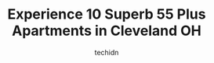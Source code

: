 ---
layout: ampstory
image: https://i0.wp.com/www.depkes.org/wp-content/uploads/2023/06/55-plus-apartments-0-in-cleveland-oh-1685776154.jpeg?resize=640,853
author: techidn
featured: false
description: Discover the impressive array of 55 Plus Apartments options in Cleveland OH, where you can find 10 of the largest 55 Plus Apartments establishments in the area. From renowned classics to hid
title: Experience 10 Superb 55 Plus Apartments in Cleveland OH
cover:
   title: Experience 10 Superb 55 Plus Apartments in Cleveland OH
   subtitle: Rickpate
   background: https://www.depkes.org/wp-content/uploads/2023/06/55-plus-apartments-0-in-cleveland-oh-1685776154.jpeg

pages: 
 - layout: thirds
   top: <h1>#1 Cornerstone Senior Apartments</h1>
   bottom: "<p>I been here going on two years and things are impressive with activities for seniors and the councilman had activities within the year for seniors and keep you updated on</p>"
   background: https://www.depkes.org/wp-content/uploads/2023/06/55-plus-apartments-1-in-cleveland-oh-1685776154.jpeg
   backgroundblur: true
 - layout: thirds
   top: <h1>#2 A Place for Us</h1>
   bottom: "<p>Looks Can Be Deceiving Especially Rudeness Some Staff Against Nationally to lie of worker doesnt do repair place then rip off senior after aint consider good place not </p>"
   background: https://www.depkes.org/wp-content/uploads/2023/06/55-plus-apartments-2-in-cleveland-oh-1685776155.jpeg
   cta:
      link: https://www.depkes.org/blog/experience-10-superb-55-plus-apartments-in-cleveland-oh/
      text: Experience 10 Superb 55 Plus Apartments in Cleveland OH
 - layout: thirds
   top: <h1>#3 Campbell Court Senior Apartments</h1>
   bottom: "<p>16650 Van Aken Blvd, Cleveland, OH 44120, United States</p>"
   background: https://www.depkes.org/wp-content/uploads/2023/06/55-plus-apartments-3-in-cleveland-oh-1685776156.jpeg
   cta:
      link: https://www.depkes.org/blog/experience-10-superb-55-plus-apartments-in-cleveland-oh/
      text: Experience 10 Superb 55 Plus Apartments in Cleveland OH
 - layout: thirds
   top: <h1>#4 Residences at 55</h1>
   bottom: "<p>55 Public Square, Cleveland, OH 44113, United States</p>"
   background: https://images.unsplash.com/photo-1515405295579-ba7b45403062?ixlib=rb-4.0.3&ixid=MnwxMjA3fDB8MHxwaG90by1wYWdlfHx8fGVufDB8fHx8&auto=format&fit=crop&w=640&h=853&q=80
   cta:
      link: https://www.depkes.org/blog/experience-10-superb-55-plus-apartments-in-cleveland-oh/
      text: Experience 10 Superb 55 Plus Apartments in Cleveland OH
 - layout: thirds
   top: <h1>#5 Foster Pointe</h1>
   bottom: "<p>2000 Denison Ave, Cleveland, OH 44109, United States</p>"
   background: https://plus.unsplash.com/premium_photo-1664640458616-3c74f8cb4589?ixlib=rb-4.0.3&ixid=MnwxMjA3fDB8MHxwaG90by1wYWdlfHx8fGVufDB8fHx8&auto=format&fit=crop&w=640&h=853&q=80
   cta:
      link: https://www.depkes.org/blog/experience-10-superb-55-plus-apartments-in-cleveland-oh/
      text: Experience 10 Superb 55 Plus Apartments in Cleveland OH
 - layout: thirds
   top: <h1>#6 Skyline Tower Senior Apartments</h1>
   bottom: "<p>2250 Community College Ave, Cleveland, OH 44115, United States</p>"
   background: https://images.unsplash.com/photo-1488554378835-f7acf46e6c98?ixlib=rb-4.0.3&ixid=MnwxMjA3fDB8MHxwaG90by1wYWdlfHx8fGVufDB8fHx8&auto=format&fit=crop&w=640&h=853&q=80
   cta:
      link: https://www.depkes.org/blog/experience-10-superb-55-plus-apartments-in-cleveland-oh/
      text: Experience 10 Superb 55 Plus Apartments in Cleveland OH
 - layout: thirds
   top: <h1>#7 Wallick Co</h1>
   bottom: "<p>14130 Puritas Ave, Cleveland, OH 44135, United States</p>"
   background: https://images.unsplash.com/photo-1608501821300-4f99e58bba77?ixlib=rb-4.0.3&ixid=MnwxMjA3fDB8MHxwaG90by1wYWdlfHx8fGVufDB8fHx8&auto=format&fit=crop&w=640&h=853&q=80
   cta:
      link: https://www.depkes.org/blog/experience-10-superb-55-plus-apartments-in-cleveland-oh/
      text: Experience 10 Superb 55 Plus Apartments in Cleveland OH
 - layout: thirds
   middle: Continue reading...
   background: https://images.unsplash.com/photo-1509114397022-ed747cca3f65?ixlib=rb-4.0.3&ixid=MnwxMjA3fDB8MHxwaG90by1wYWdlfHx8fGVufDB8fHx8&auto=format&fit=crop&w=640&h=853&q=80
   cta:
      link: https://www.depkes.org/blog/experience-10-superb-55-plus-apartments-in-cleveland-oh/
      text: Experience 10 Superb 55 Plus Apartments in Cleveland OH
      
---